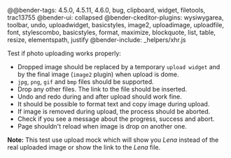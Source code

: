 ﻿@@bender-tags: 4.5.0, 4.5.11, 4.6.0, bug, clipboard, widget, filetools, trac13755
@bender-ui: collapsed
@bender-ckeditor-plugins: wysiwygarea, toolbar, undo, uploadwidget, basicstyles, image2, uploadimage, uploadfile, font, stylescombo, basicstyles, format, maximize, blockquote, list, table, resize, elementspath, justify
@bender-include: _helpers/xhr.js

Test if photo uploading works properly:

* Dropped image should be replaced by a temporary `upload widget` and by the final image (`image2` plugin) when upload is dome.
* `jpg`, `png`, `gif` and `bmp` files should be supported.
* Drop any other files. The link to the file should be inserted.
* Undo and redo during and after upload should work fine.
* It should be possible to format text and copy image during upload.
* If image is removed during upload, the process should be aborted.
* Check if you see a message about the progress, success and abort.
* Page shouldn't reload when image is drop on another one.

**Note:** This test use upload mock which will show you *Lena* instead of the real uploaded image or show the link to the *Lena* file.
